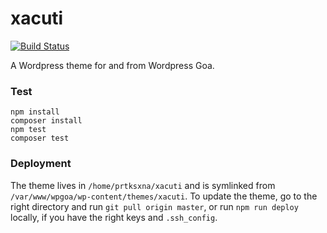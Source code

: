 xacuti
======

[![Build Status](https://travis-ci.org/WordPressGoa/xacuti.svg?branch=master)](https://travis-ci.org/WordPressGoa/xacuti)

A Wordpress theme for and from Wordpress Goa.


### Test

```
npm install
composer install
npm test
composer test
```

### Deployment

The theme lives in `/home/prtksxna/xacuti` and is symlinked from `/var/www/wpgoa/wp-content/themes/xacuti`. To update the theme, go to the right directory and run `git pull origin master`, or run `npm run deploy` locally, if you have the right keys and `.ssh_config`.